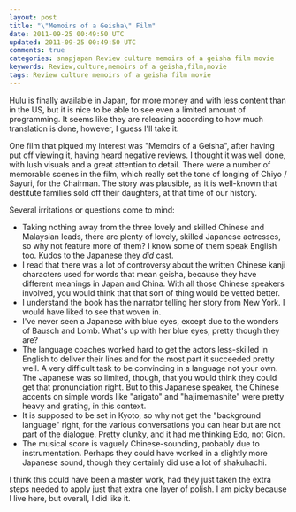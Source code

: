 ```yaml
---           
layout: post
title: "\"Memoirs of a Geisha\" Film"
date: 2011-09-25 00:49:50 UTC
updated: 2011-09-25 00:49:50 UTC
comments: true
categories: snapjapan Review culture memoirs of a geisha film movie
keywords: Review,culture,memoirs of a geisha,film,movie
tags: Review culture memoirs of a geisha film movie
---
```

 

Hulu is finally available in Japan, for more money and with less content than in the US, but it is nice to be able to see even a limited amount of programming. It seems like they are releasing according to how much translation is done, however, I guess I'll take it.


One film that piqued my interest was "Memoirs of a Geisha", after having put off viewing it, having heard negative reviews. I thought it was well done, with lush visuals and a great attention to detail. There were a number of memorable scenes in the film, which really set the tone of longing of Chiyo / Sayuri, for the Chairman. The story was plausible, as it is well-known that destitute families sold off their daughters, at that time of our history.


Several irritations or questions come to mind:

- Taking nothing away from the three lovely and skilled Chinese and Malaysian leads, there are plenty of lovely, skilled Japanese actresses, so why not feature more of them? I know some of them speak English too. Kudos to the Japanese they _did_ cast. 
- I read that there was a lot of controversy about the written Chinese kanji characters used for words that mean geisha, because they have different meanings in Japan and China. With all those Chinese speakers involved, you would think that that sort of thing would be vetted better. 
- I understand the book has the narrator telling her story from New York. I would have liked to see that woven in. 
- I've never seen a Japanese with blue eyes, except due to the wonders of Bausch and Lomb. What's up with her blue eyes, pretty though they are?
- The language coaches worked hard to get the actors less-skilled in English to deliver their lines and for the most part it succeeded pretty well. A very difficult task to be convincing in a language not your own. The Japanese was so limited, though, that you would think they could get that pronunciation right. But to this Japanese speaker, the Chinese accents on simple words like "arigato" and "hajimemashite" were pretty heavy and grating, in this context. 
- It is supposed to be set in Kyoto, so why not get the "background language" right, for the various conversations you can hear but are not part of the dialogue. Pretty clunky, and it had me thinking Edo, not Gion.
- The musical score is vaguely Chinese-sounding, probably due to instrumentation. Perhaps they could have worked in a slightly more Japanese sound, though they certainly did use a lot of shakuhachi. 

I think this could have been a master work, had they just taken the extra steps needed to apply just that extra one layer of polish. I am picky because I live here, but overall, I did like it.

